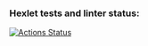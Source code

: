 ### Hexlet tests and linter status:
[![Actions Status](https://github.com/OstinPower41016/python-project-lvl1/workflows/hexlet-check/badge.svg)](https://github.com/OstinPower41016/python-project-lvl1/actions)